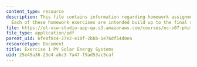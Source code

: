 ```yaml
---
content_type: resource
description: This file contains information regarding homework assignment instructions.
  Each of these homework exercises are intended build up to the final report.
file: https://ol-ocw-studio-app-qa.s3.amazonaws.com/courses/ec-s07-photovoltaic-solar-energy-systems-fall-2004/25e45a3623e4abc37a47f9ad53ac5caf_MITEC_S07F04_exercise_1.pdf
file_type: application/pdf
parent_uid: 6fe8f8c4-27e2-e10f-2bbb-1e76df54d0ea
resourcetype: Document
title: Exercise 1 PV Solar Energy Systems
uid: 25e45a36-23e4-abc3-7a47-f9ad53ac5caf
---
```

